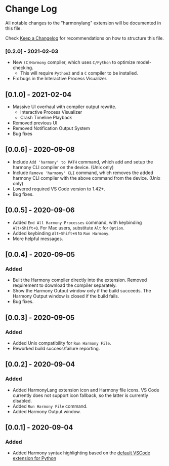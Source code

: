 # Change Log

All notable changes to the "harmonylang" extension will be documented in this file.

Check [Keep a Changelog](http://keepachangelog.com/) for recommendations on how to structure this file.

### [0.2.0] - 2021-02-03
 - New `(C)Harmony` compiler, which uses `C/Python` to optimize model-checking.
    - This will require `Python3` and a `C` compiler to be installed.
 - Fix bugs in the Interactive Process Visualizer.

## [0.1.0] - 2021-02-04
 - Massive UI overhaul with compiler output rewrite.
   - Interactive Process Visualizer
   - Crash Timeline Playback
 - Removed previous UI
 - Removed Notification Output System
 - Bug fixes

## [0.0.6] - 2020-09-08

- Include `Add 'harmony' to PATH` command, which add and setup the harmony CLI compiler on the device. (Unix only)
- Include `Remove 'harmony' CLI` command, which removes the added harmony CLI compiler with the above command from the device. (Unix only)
- Lowered required VS Code version to 1.42+.
- Bug fixes.

## [0.0.5] - 2020-09-06

- Added `End All Harmony Processes` command, with keybinding `Alt+Shift+Q`. For Mac users, substitute `Alt` for `Option`.
- Added keybinding `Alt+Shift+N` to `Run Harmony`.
- More helpful messages.

## [0.0.4] - 2020-09-05

### Added

- Built the Harmony compiler directly into the extension. Removed requirement to download the compiler separately.
- Show the Harmony Output window only if the build succeeds. The Harmony Output window is closed if the build fails.
- Bug fixes.

## [0.0.3] - 2020-09-05

### Added

- Added Unix compatibility for `Run Harmony File`.
- Reworked build success/failure reporting.

## [0.0.2] - 2020-09-04

### Added

- Added HarmonyLang extension icon and Harmony file icons. VS Code currently does not support icon fallback, so the latter is currently disabled.
- Added `Run Harmony File` command.
- Added Harmony Output window.

## [0.0.1] - 2020-09-04

### Added

- Added Harmony syntax highlighting based on the [default VSCode extension for Python](https://github.com/microsoft/vscode)
